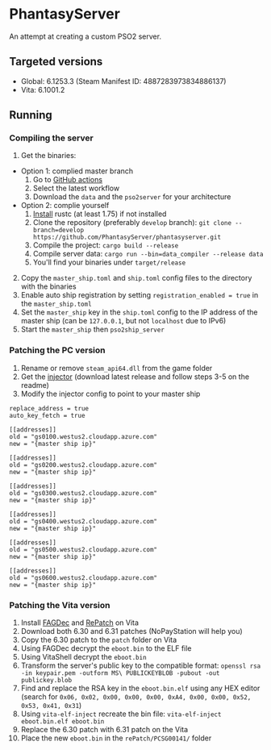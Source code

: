 # PhantasyServer

An attempt at creating a custom PSO2 server.

## Targeted versions

 * Global: 6.1253.3 (Steam Manifest ID: 4887283973834886137)
 * Vita: 6.1001.2

## Running
### Compiling the server

 1) Get the binaries:
   - Option 1: complied master branch
     1) Go to [GitHub actions](https://github.com/PhantasyServer/phantasyserver/actions/workflows/build.yml?query=branch%3Amaster)
     2) Select the latest workflow
     3) Download the `data` and the `pso2server` for your architecture
   - Option 2: complie yourself
     1) [Install](https://www.rust-lang.org/learn/get-started) rustc (at least 1.75) if not installed
     2) Clone the repository (preferably `develop` branch): `git clone --branch=develop https://github.com/PhantasyServer/phantasyserver.git`
     3) Compile the project: `cargo build --release`
     4) Compile server data: `cargo run --bin=data_compiler --release data`
     5) You'll find your binaries under `target/release`
 2) Copy the `master_ship.toml` and `ship.toml` config files to the directory with the binaries
 3) Enable auto ship registration by setting `registration_enabled = true` in the `master_ship.toml`
 4) Set the `master_ship` key in the `ship.toml` config to the IP address of the master ship (can be `127.0.0.1`, but not `localhost` due to IPv6)
 5) Start the `master_ship` then `pso2ship_server`

### Patching the PC version

 1) Rename or remove `steam_api64.dll` from the game folder
 2) Get the [injector](https://github.com/PhantasyServer/pso2-rsa-injector-classic) (download latest release and follow steps 3-5 on the readme)
 3) Modify the injector config to point to your master ship
```
replace_address = true
auto_key_fetch = true

[[addresses]]
old = "gs0100.westus2.cloudapp.azure.com"
new = "{master ship ip}"

[[addresses]]
old = "gs0200.westus2.cloudapp.azure.com"
new = "{master ship ip}"

[[addresses]]
old = "gs0300.westus2.cloudapp.azure.com"
new = "{master ship ip}"

[[addresses]]
old = "gs0400.westus2.cloudapp.azure.com"
new = "{master ship ip}"

[[addresses]]
old = "gs0500.westus2.cloudapp.azure.com"
new = "{master ship ip}"

[[addresses]]
old = "gs0600.westus2.cloudapp.azure.com"
new = "{master ship ip}"
```

### Patching the Vita version

 1) Install [FAGDec](https://github.com/TeamFAPS/PSVita-RE-tools) and [RePatch](https://github.com/dots-tb/rePatch-reDux0) on Vita
 2) Download both 6.30 and 6.31 patches (NoPayStation will help you)
 3) Copy the 6.30 patch to the `patch` folder on Vita
 4) Using FAGDec decrypt the `eboot.bin` to the ELF file
 5) Using VitaShell decrypt the `eboot.bin`
 6) Transform the server's public key to the compatible format: `openssl rsa -in keypair.pem -outform MS\ PUBLICKEYBLOB -pubout -out publickey.blob`
 7) Find and replace the RSA key in the `eboot.bin.elf` using any HEX editor (search for `0x06, 0x02, 0x00, 0x00, 0x00, 0xA4, 0x00, 0x00, 0x52, 0x53, 0x41, 0x31`)
 8) Using `vita-elf-inject` recreate the bin file: `vita-elf-inject eboot.bin.elf eboot.bin`
 9) Replace the 6.30 patch with 6.31 patch on the Vita
 10) Place the new `eboot.bin` in the `rePatch/PCSG00141/` folder
